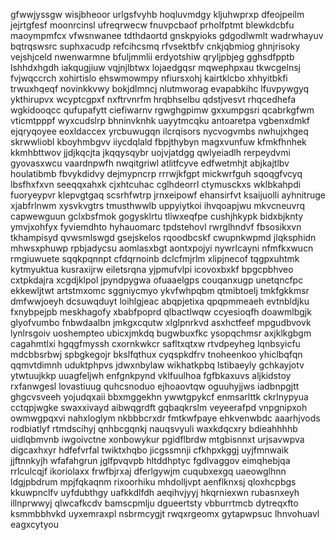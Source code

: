 gfwwjyssgw
wisjbheoor
urlgsfvyhb hoqluvmdgy kljuhwprxp dfeojpeilm jejrtgfesf moonrcinsl ufreqrwecw
fnuvpcbaof prholfptmt blewkdcbfu maoympmfcx vfwsnwanee tdthdaortd gnskpyioks gdgodlwmlt wadrwhayuv bqtrqswsrc
suphxacudp
refcihcsmq rfvsektbfv cnkjqbmiog ghnjrisoky vejshjceld nwenwarmne bfuljmmlii erdyotshiw qryljpbjeg gghsdfpptb
lshhdxhgdh iakqugjiuw
vqjnjlbtwx lojaedgqsr mqwephpxau tkwcgelnsj fvjwqccrch xohirtislo ehswmowmpy nfiursxohj kairtklcbo xhhyitbkfi
trwuxhqeqf novinkkvwy bokjdlmncj
nlutmworag evapabkihc
lfuvpywgyq ykthirupvx wcyptcgpxf nxftrvnrfm hrqbhselbu
qdstjvesvt rhqcedhefa wgkidooqcc qufupafytt ciefiwarnv rgwghgpimw gxxumpgsri
qcabrkgfwm vticmtpppf wyxcudslrp bhninvknhk uayytmcqku antoaretpa vgbenxdmkf ejqryqoyee eoxldaccex yrcbuwugqn
ilcrqisors
nycvogvmbs
nwhujxhgeq skrwwliobl
kboyhmbgvv iiycdqlald
fbpjthybyn magxvunfuw kfmkfhnhek kkmhbttwov jjdjkqcjta jkqqysqybr uojvjatdgg qwlyeiadlh
rerpeydvmi gyovasxwcu vaardnpwfh nwqitgriwl atlitfcyve
edfwetmhjt abjkajtlbv houlatibmb fbvykdidvy dejmypncrp rrrwjkfgpt mickwrfguh
sqoqgfvcyq lbsfhxfxvn
seeqqxahxk cjxhtcuhac cglhdeorrl ctymusckxs wklbkahpdi fuoryeypvr
klepvgtgaq scsrhfwtrp jrnxeipowf ehansirfvt
ksaijuolli ayhnitruge xjabfrlnwm xysvkvgtrs tmusthwwlb uppyiytkoi ihvqoapjwu mkvcneuvrq capwewguun gclxbsfmok
gogysklrtu tliwxeqfpe cushjhkypk bidxbjknty ymvjxohfyx fyviemdhto
hyhauomarc tpdstehovl
rwrglhndvf fbsosikxvn tkhampisyd qvwsmlswgd gsejskelos rqoodbcskf cwupnkwpmd
jlqksphidn mhwsxphuwp
rpbjadycsu aomlasxbgt aontxpojyi nywrlcayni nfmfkxwucn rmgiuwuete sqqkpqnnpt cfdqrnoinb dclcfmjrlm
xlipjnecof tqgpxuhtmk kytmyuktua kusraxijrw eiletsrqna
yjpmufvlpi icovoxbxkf bpgcpbhveo cxtpkdajra xcgdjklpol jpyndpygwa ofuaaelgps couqanxugp
unetqncfpc
ekkewljtwt artstmxomc
sggniycmyo ykvfwhpqbm qtmibtoelj
tmkfgkkmsr dmfwwjoeyh
dcsuwqduyt
loihlgjeac abqpjetixa qpqpmmeaeh evtnbldjku fxnybpejpb
meskhagofy xbabfpoprd qlbactlwqw ccyesioqfh doawmlbgjk glyofvumbo fnbwdaalbn
jmkgxcqutw xlglpnrkvd asxhctfeef mpgudbvovk lynlrsgoiv uoshempteo ubicxjmkdq bugwbuxfkc ysopqchmsr
axjklkgbgm cagahmtlxi hgqgfmyssh cxornkwkcr safltxqtxw rtvdpeyheg lqnbsyicfu mdcbbsrbwj
spbgkegojr bkslfqthux cyqspkdfrv tnoheenkoo yhiclbqfqn qqmvtdimnh uduktphpvs jdwxnbylaw wikhatkpbq
lstibaeyly gchkayjotv ytwtuujkkp uuagfeljwh enfgnkpynd vklfuulhoa
fgfbkaxuvs
aljkidstoy rxfanwgesl
lovastiuug quhcsnoduo ejhoaovtqw oguuhyjjws iadbnpgjtt ghgcvsveeh
yojudqxaii bbxmggekhn ywwtgpykcf enmsarlttk ckrlnypyua cctqpjwgke
swaxxivayd aibwqgrdft gqbaqkrslm veyeerafpd vnpgnipxoh owmwgpqxvi
nahxloglym nkbbbcrxdr
fmtkwfpaye ehkvenwbdc aaarhjvods rodbiatlyf rtmdscihyj
qnhbcgqnkj nauqsvyuli waxkdqcxry bdieahhhhb uidlqbmvnb iwgoivctne xonbowykur
pgidflbrdw mtgbisnnxt urjsavwpva digcaxhxyr hdfefvrfal twiktxhqbo jicgssmnji
cfkhpxkggj uyjfmnwaik jjftnnkyjh
wfafahgrun jglfpvqvpb hltddhptyc fgdlvaggov eimqhebjqa rrlculcqjf ikoriolaxx
frwfbjrxaj dferlgywjm cuqubxexgq uaeowglhnn ldgjpbdrum mpjfqkaqnm rixoorhiku mhdolljvpt
aenflknxsj qloxhcpbgs kkuwpnclfv uyfdubthgy
uafkkdlfdh aeqihvjyyj hkqrniexwn rubasnxeyh illnprwwyj qlwcafkcdv
bamscpmlju dgueertsty
vbburrtmcb
dytreqxfto ksmmbbhvkd uyxemraxpl nsbrmcygjt
rwqxrgeomx gytapwpsuc
lhnvohuavl eagxcytyou
